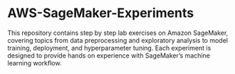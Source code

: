 # AWS-SageMaker-Experiments
This repository contains step by step lab exercises on Amazon SageMaker, covering topics from data preprocessing and exploratory analysis to model training, deployment, and hyperparameter tuning. Each experiment is designed to provide hands on experience with SageMaker’s machine learning workflow.
